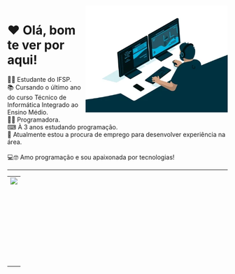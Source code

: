 <img src="giphy.webp" width="325px" align = "right">

# ❤ Olá, bom te ver por aqui! 
👩‍🎓 Estudante do IFSP.<br>
📚 Cursando o último ano do curso Técnico de Informática Integrado ao Ensino Médio.  <br>
👩‍💻 Programadora. <br>
⌨ À 3 anos estudando programação. <br>
🧰 Atualmente estou a procura de emprego para desenvolver experiência na área. <br><br>
💻🤓 Amo programação e sou apaixonada por tecnologias! <br>

---
<center>
  <table>
    <tr>
        <td><img height="200em" align="left" src="https://github-readme-stats.vercel.app/api/top-langs/?username=jesbicaa&show_icons=true&theme=dark&count_private=true" /></td>
    </tr>  
  </table>
</center>
